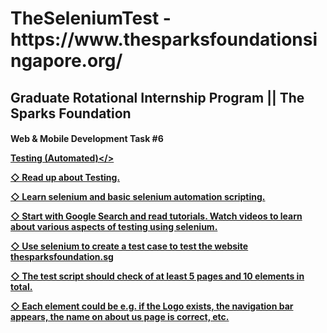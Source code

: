<h1> TheSeleniumTest - https://www.thesparksfoundationsingapore.org/ </>

<h2> Graduate Rotational Internship Program ||
The Sparks Foundation </>

<h4> <b>Web & Mobile Development Task #6 </> </>

<u>Testing (Automated)</>

<p> ◇ Read up about Testing. </>
<p> ◇ Learn selenium and basic selenium automation scripting. </>
<p> ◇ Start with Google Search and read tutorials. Watch videos to learn about various aspects of testing using selenium. </>
<p> ◇ Use selenium to create a test case to test the website thesparksfoundation.sg </>
<p> ◇ The test script should check of at least 5 pages and 10 elements in total. </>
<p> ◇ Each element could be e.g. if the Logo exists, the navigation bar appears, the name on about us page is correct, etc. </>
